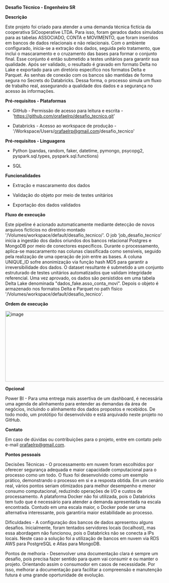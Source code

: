 **Desafio Técnico - Engenheiro SR**

**Descrição**

  Este projeto foi criado para atender a uma demanda técnica fictícia da cooperativa SiCooperative LTDA. Para isso, foram gerados dados simulados para as tabelas ASSOCIADO, CONTA e MOVIMENTO, que foram inseridos em bancos de dados relacionais e não relacionais. Com o ambiente configurado, inicia-se a extração dos dados, seguida pelo tratamento, que inclui o mascaramento e o cruzamento das bases para formar o conjunto final. Esse conjunto é então submetido a testes unitários para garantir sua qualidade. Após ser validado, o resultado é gravado em formato Delta no Lake e exportado para um diretório específico nos formatos Delta e Parquet. As senhas de conexão com os bancos são mantidas de forma segura no Secrets do Databricks. Dessa forma, o processo simula um fluxo de trabalho real, assegurando a qualidade dos dados e a segurança no acesso às informações.

**Pré-requisitos - Plataformas**

  - GitHub - Permissão de acesso para leitura e escrita - 'https://github.com/orafaelrp/desafio_tecnico.git'

  - Databricks - Acesso ao workspace de produção - '/Workspace/Users/orafaelrp@gmail.com/desafio_tecnico'

**Pré-requisitos - Linguagens**

  - Python (pandas, random, faker, datetime, pymongo, psycopg2, pyspark.sql.types, pyspark.sql.functions)

  - SQL

**Funcionalidades**

  - Extração e mascaramento dos dados

  - Validação do objeto por meio de testes unitários

  - Exportação dos dados validados

**Fluxo de execução**

  Este pipeline é acionado automaticamente mediante detecção de novos arquivos fictícios no diretório montado '/Volumes/workspace/default/desafio_tecnico/'. O job ‘job_desafio_tecnico’ inicia a ingestão dos dados oriundos dos bancos relacional Postgres e MongoDB por meio de conectores específicos. Durante o processamento, aplica-se mascaramento nas colunas classificada como sensíveis, seguido pela realização de uma operação de join entre as bases. A coluna UNIQUE_ID sofre anonimização via função hash MD5 para garantir a irreversibilidade dos dados. O dataset resultante é submetido a um conjunto estruturado de testes unitários automatizados que validam integridade referencial. Uma vez aprovado, os dados são persistidos em uma tabela Delta Lake denominada "dados_fake.asso_conta_movi". Depois o objeto é armazenado nos formatos Delta e Parquet no path físico '/Volumes/workspace/default/desafio_tecnico'.
  
**Ordem de execução**

  <img width="864" height="224" alt="image" src="https://github.com/user-attachments/assets/6fab9180-f7ae-4f64-a20c-dd5e837defab" />

**Opcional**

  Power BI - Para uma entrega mais assertiva de um dashboard, é necessária uma agenda de alinhamento para entender as demandas da área de negócios, incluindo o alinhamento dos dados propostos e recebidos. De todo modo, um protótipo foi desenvolvido e está arquivado neste projeto no GitHub.

**Contato**

  Em caso de dúvidas ou contribuições para o projeto, entre em contato pelo e-mail orafaelrp@gmail.com.

**Pontos pessoais**

  Decisões Técnicas - O processamento em nuvem foram escolhidos por oferecer segurança adequada e maior capacidade computacional para o processo como um todo. O fluxo foi desenvolvido como um exemplo prático, demonstrando o processo em si e a resposta obtida. Em um cenário real, vários pontos seriam otimizados para melhor desempenho e menor consumo computacional, reduzindo operações de I/O e custos de processamento. A plataforma Docker não foi utilizada, pois o Databricks tem tudo que é necessário para atender a demanda apresentada na escala encontrada. Contudo em uma escala maior, o Docker pode ser uma alternativa interessante, pois garantiria maior estabilidade ao processo.

  Dificuldades - A configuração dos bancos de dados apresentou alguns desafios. Inicialmente, foram tentados servidores locais (localhost), mas essa abordagem não funcionou, pois o Databricks não se conecta a IPs locais. Neste caso a solução foi a utilização de bancos em nuvem via RDS AWS para PostgreSQL e Atlas para MongoDB.

  Pontos de melhoria - Desenvolver uma documentação clara é sempre um desafio, pois precisa fazer sentido para quem vai consumir e ou manter o projeto. Orientando assim o consumodor em casos de necessidade. Por isso, melhorar a documentação para facilitar a compreensão e manutenção futura é uma grande oportunidade de evolução.
